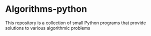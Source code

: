 # Algorithms-python
This repository is a collection of small Python programs that provide solutions to various algorithmic problems
